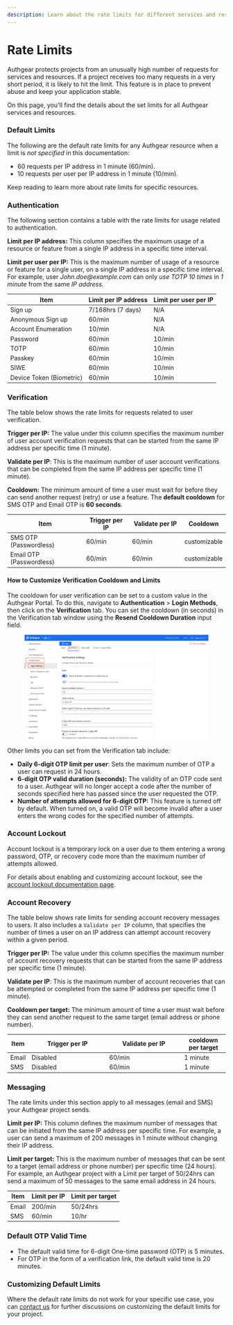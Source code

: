 ```yaml
---
description: Learn about the rate limits for different services and resources.
---
```


# Rate Limits

Authgear protects projects from an unusually high number of requests for services and resources. If a project receives too many requests in a very short period, it is likely to hit the limit. This feature is in place to prevent abuse and keep your application stable.

On this page, you'll find the details about the set limits for all Authgear services and resources.

### Default Limits

The following are the default rate limits for any Authgear resource when a limit is _not specified_ in this documentation:

* 60 requests per IP address in 1 minute (60/min).
* 10 requests per user per IP address in 1 minute (10/min).

Keep reading to learn more about rate limits for specific resources.

### Authentication

The following section contains a table with the rate limits for usage related to authentication.

**Limit per IP address:** This column specifies the maximum usage of a resource or feature from a single IP address in a specific time interval.

**Limit per user per IP:** This is the maximum number of usage of a resource or feature for a single user, on a single IP address in a specific time interval. For example, user _John.doe@example.com_ can only _use TOTP 10 times_ in _1 minute_ from the same _IP address_.

<table data-full-width="false"><thead><tr><th>Item</th><th>Limit per IP address</th><th>Limit per user per IP</th></tr></thead><tbody><tr><td>Sign up</td><td>7/168hrs (7 days)</td><td>N/A</td></tr><tr><td>Anonymous Sign up</td><td>60/min</td><td>N/A</td></tr><tr><td>Account Enumeration</td><td>10/min</td><td>N/A</td></tr><tr><td>Password</td><td>60/min</td><td>10/min</td></tr><tr><td>TOTP</td><td>60/min</td><td>10/min</td></tr><tr><td>Passkey</td><td>60/min</td><td>10/min</td></tr><tr><td>SIWE</td><td>60/min</td><td>10/min</td></tr><tr><td>Device Token (Biometric)</td><td>60/min</td><td>10/min</td></tr></tbody></table>

### Verification

The table below shows the rate limits for requests related to user verification.

**Trigger per IP:** The value under this column specifies the maximum number of user account verification requests that can be started from the same IP address per specific time (1 minute).

**Validate per IP**: This is the maximum number of user account verifications that can be completed from the same IP address per specific time (1 minute).

**Cooldown:** The minimum amount of time a user must wait for before they can send another request (retry) or use a feature. The **default cooldown** for SMS OTP and Email OTP is **60 seconds**.

<table><thead><tr><th width="245">Item</th><th width="152">Trigger per IP</th><th width="181">Validate per IP</th><th>Cooldown</th></tr></thead><tbody><tr><td>SMS OTP (Passwordless)</td><td>60/min</td><td>60/min</td><td>customizable </td></tr><tr><td>Email OTP  (Passwordless)</td><td>60/min</td><td>60/min</td><td>customizable</td></tr></tbody></table>

#### How to Customize Verification Cooldown and Limits

The cooldown for user verification can be set to a custom value in the Authgear Portal. To do this, navigate to **Authentication** > **Login Methods**, then click on the **Verification** tab. You can set the cooldown (in seconds) in the Verification tab window using the **Resend Cooldown Duration** input field.

<figure><img src="../../.gitbook/assets/authgear-verfifcation-settings-corrected.png" alt=""><figcaption></figcaption></figure>

Other limits you can set from the Verification tab include:&#x20;

* **Daily 6-digit OTP limit per user**: Sets the maximum number of OTP a user can request in 24 hours.
* **6-digit OTP valid duration (seconds):** The validity of an OTP code sent to a user. Authgear will no longer accept a code after the number of seconds specified here has passed since the user requested the OTP.
* **Number of attempts allowed for 6-digit OTP:** This feature is turned off by default. When turned on, a valid OTP will become invalid after a user enters the wrong codes for the specified number of attempts.

### Account Lockout

Account lockout is a temporary lock on a user due to them entering a wrong password, OTP, or recovery code more than the maximum number of attempts allowed.

For details about enabling and customizing account lockout, see the [account lockout documentation page](account-lockout.md).

### Account Recovery

The table below shows rate limits for sending account recovery messages to users. It also includes a `Validate per IP` column, that specifies the number of times a user on an IP address can attempt account recovery within a given period.

**Trigger per IP:** The value under this column specifies the maximum number of account recovery requests that can be started from the same IP address per specific time (1 minute).

**Validate per IP**: This is the maximum number of account recoveries that can be attempted or completed from the same IP address per specific time (1 minute).

**Cooldown per target:** The minimum amount of time a user must wait before they can send another request to the same target (email address or phone number).&#x20;

<table><thead><tr><th>Item</th><th width="165">Trigger per IP</th><th width="159">Validate per IP</th><th>cooldown per target</th></tr></thead><tbody><tr><td>Email</td><td>Disabled</td><td>60/min</td><td>1 minute</td></tr><tr><td>SMS</td><td>Disabled</td><td>60/min</td><td>1 minute</td></tr></tbody></table>

### Messaging

The rate limits under this section apply to all messages (email and SMS) your Authgear project sends.

**Limit per IP:** This column defines the maximum number of messages that can be initiated from the same IP address per specific time. For example, a user can send a maximum of 200 messages in 1 minute without changing their IP address.

**Limit per target:** This is the maximum number of messages that can be sent to a target (email address or phone number) per specific time (24 hours). For example, an Authgear project with a Limit per target of 50/24hrs can send a maximum of 50 messages to the same email address in 24 hours.

| Item  | Limit per IP | Limit per target |
| ----- | ------------ | ---------------- |
| Email | 200/min      | 50/24hrs         |
| SMS   | 60/min       | 10/hr            |

### Default OTP Valid Time

* The default valid time for 6-digit One-time password (OTP) is 5 minutes.
* For OTP in the form of a verification link, the default valid time is 20 minutes.

### Customizing Default Limits

Where the default rate limits do not work for your specific use case, you can [contact us](https://www.authgear.com/schedule-demo) for further discussions on customizing the default limits for your project.
